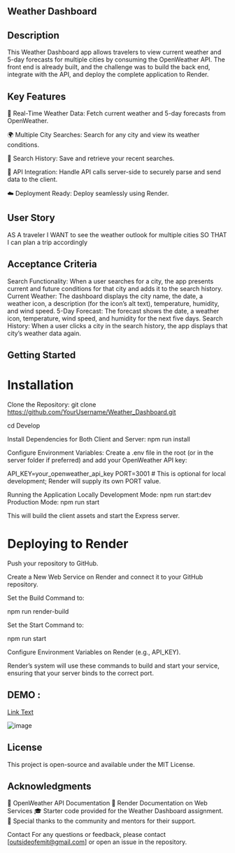 ## Weather Dashboard

## Description

This Weather Dashboard app allows travelers to view current weather and 5-day forecasts for multiple cities by consuming the OpenWeather API. 
The front end is already built, and the challenge was to build the back end, integrate with the API, and deploy the complete application to Render.

## Key Features
🚀 Real-Time Weather Data: Fetch current weather and 5-day forecasts from OpenWeather.

🌍 Multiple City Searches: Search for any city and view its weather conditions.

📝 Search History: Save and retrieve your recent searches.

📡 API Integration: Handle API calls server-side to securely parse and send data to the client.

☁️ Deployment Ready: Deploy seamlessly using Render.

## User Story
AS A traveler I WANT to see the weather outlook for multiple cities SO THAT I can plan a trip accordingly

## Acceptance Criteria
Search Functionality: When a user searches for a city, the app presents current and future conditions for that city and adds it to the search history. 
Current Weather: The dashboard displays the city name, the date, a weather icon, a description (for the icon’s alt text), temperature, humidity, and wind speed. 5-Day Forecast:
The forecast shows the date, a weather icon, temperature, wind speed, and humidity for the next five days. Search History: 
When a user clicks a city in the search history, the app displays that city’s weather data again.

## Getting Started

# Installation
Clone the Repository: git clone https://github.com/YourUsername/Weather_Dashboard.git

cd Develop

Install Dependencies for Both Client and Server:
npm run install

Configure Environment Variables:
Create a .env file in the root (or in the server folder if preferred) and add your OpenWeather API key:

API_KEY=your_openweather_api_key PORT=3001 # This is optional for local development; Render will supply its own PORT value.

Running the Application Locally
Development Mode: npm run start:dev Production Mode: npm run start

This will build the client assets and start the Express server.

# Deploying to Render
Push your repository to GitHub.

Create a New Web Service on Render and connect it to your GitHub repository.

Set the Build Command to:

npm run render-build

Set the Start Command to:

npm run start

Configure Environment Variables on Render (e.g., API_KEY).

Render’s system will use these commands to build and start your service, ensuring that your server binds to the correct port.

## DEMO : 

[Link Text](https://weather-dashboard-nhbc.onrender.com/)

![image](https://github.com/user-attachments/assets/371a11d8-95aa-47e2-ab3b-4eb7f0a9df03)



## License

This project is open-source and available under the MIT License.

## Acknowledgments

📖 OpenWeather API Documentation
🚀 Render Documentation on Web Services 
🎓 Starter code provided for the Weather Dashboard assignment. 
🙏 Special thanks to the community and mentors for their support.

Contact
For any questions or feedback, please contact [outsideofemit@gmail.com] or open an issue in the repository.
